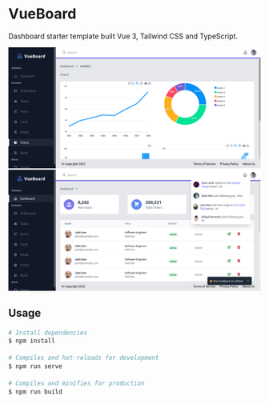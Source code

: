 # VueBoard

Dashboard starter template built Vue 3, Tailwind CSS and TypeScript.

![Dashboard](./dashboard.png)
![Dashboard](./dashboard2.png)

## Usage

```bash
# Install dependencies
$ npm install

# Compiles and hot-reloads for development
$ npm run serve

# Compiles and minifies for production
$ npm run build
```
